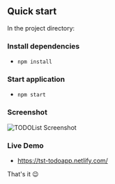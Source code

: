 ## Quick start

In the project directory:

### Install dependencies

- `npm install`

### Start application

- `npm start`

### Screenshot
![TODOList Screenshot](https://i.imgur.com/jQH1VaC.png)

### Live Demo
- https://tst-todoapp.netlify.com/

That's it 😉
